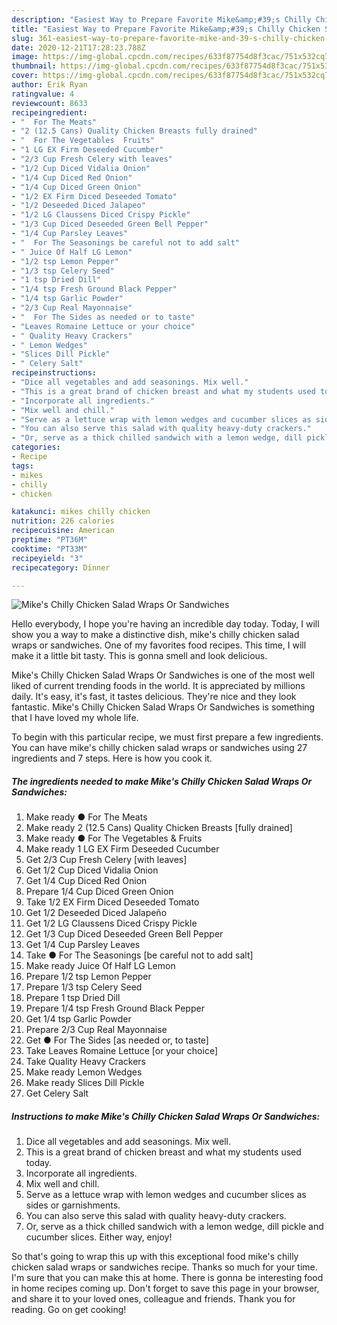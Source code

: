 ```yaml
---
description: "Easiest Way to Prepare Favorite Mike&amp;#39;s Chilly Chicken Salad Wraps Or Sandwiches"
title: "Easiest Way to Prepare Favorite Mike&amp;#39;s Chilly Chicken Salad Wraps Or Sandwiches"
slug: 361-easiest-way-to-prepare-favorite-mike-and-39-s-chilly-chicken-salad-wraps-or-sandwiches
date: 2020-12-21T17:28:23.788Z
image: https://img-global.cpcdn.com/recipes/633f87754d8f3cac/751x532cq70/mikes-chilly-chicken-salad-wraps-or-sandwiches-recipe-main-photo.jpg
thumbnail: https://img-global.cpcdn.com/recipes/633f87754d8f3cac/751x532cq70/mikes-chilly-chicken-salad-wraps-or-sandwiches-recipe-main-photo.jpg
cover: https://img-global.cpcdn.com/recipes/633f87754d8f3cac/751x532cq70/mikes-chilly-chicken-salad-wraps-or-sandwiches-recipe-main-photo.jpg
author: Erik Ryan
ratingvalue: 4
reviewcount: 8633
recipeingredient:
- "  For The Meats"
- "2 (12.5 Cans) Quality Chicken Breasts fully drained"
- "  For The Vegetables  Fruits"
- "1 LG EX Firm Deseeded Cucumber"
- "2/3 Cup Fresh Celery with leaves"
- "1/2 Cup Diced Vidalia Onion"
- "1/4 Cup Diced Red Onion"
- "1/4 Cup Diced Green Onion"
- "1/2 EX Firm Diced Deseeded Tomato"
- "1/2 Deseeded Diced Jalapeo"
- "1/2 LG Claussens Diced Crispy Pickle"
- "1/3 Cup Diced Deseeded Green Bell Pepper"
- "1/4 Cup Parsley Leaves"
- "  For The Seasonings be careful not to add salt"
- " Juice Of Half LG Lemon"
- "1/2 tsp Lemon Pepper"
- "1/3 tsp Celery Seed"
- "1 tsp Dried Dill"
- "1/4 tsp Fresh Ground Black Pepper"
- "1/4 tsp Garlic Powder"
- "2/3 Cup Real Mayonnaise"
- "  For The Sides as needed or to taste"
- "Leaves Romaine Lettuce or your choice"
- " Quality Heavy Crackers"
- " Lemon Wedges"
- "Slices Dill Pickle"
- " Celery Salt"
recipeinstructions:
- "Dice all vegetables and add seasonings. Mix well."
- "This is a great brand of chicken breast and what my students used today."
- "Incorporate all ingredients."
- "Mix well and chill."
- "Serve as a lettuce wrap with lemon wedges and cucumber slices as sides or garnishments."
- "You can also serve this salad with quality heavy-duty crackers."
- "Or, serve as a thick chilled sandwich with a lemon wedge, dill pickle and cucumber slices. Either way, enjoy!"
categories:
- Recipe
tags:
- mikes
- chilly
- chicken

katakunci: mikes chilly chicken 
nutrition: 226 calories
recipecuisine: American
preptime: "PT36M"
cooktime: "PT33M"
recipeyield: "3"
recipecategory: Dinner

---
```



![Mike&#39;s Chilly Chicken Salad Wraps Or Sandwiches](https://img-global.cpcdn.com/recipes/633f87754d8f3cac/751x532cq70/mikes-chilly-chicken-salad-wraps-or-sandwiches-recipe-main-photo.jpg)

Hello everybody, I hope you're having an incredible day today. Today, I will show you a way to make a distinctive dish, mike&#39;s chilly chicken salad wraps or sandwiches. One of my favorites food recipes. This time, I will make it a little bit tasty. This is gonna smell and look delicious.



Mike&#39;s Chilly Chicken Salad Wraps Or Sandwiches is one of the most well liked of current trending foods in the world. It is appreciated by millions daily. It's easy, it's fast, it tastes delicious. They're nice and they look fantastic. Mike&#39;s Chilly Chicken Salad Wraps Or Sandwiches is something that I have loved my whole life.


To begin with this particular recipe, we must first prepare a few ingredients. You can have mike&#39;s chilly chicken salad wraps or sandwiches using 27 ingredients and 7 steps. Here is how you cook it.

<!--inarticleads1-->

##### The ingredients needed to make Mike&#39;s Chilly Chicken Salad Wraps Or Sandwiches:

1. Make ready  ● For The Meats
1. Make ready 2 (12.5 Cans) Quality Chicken Breasts [fully drained]
1. Make ready  ● For The Vegetables &amp; Fruits
1. Make ready 1 LG EX Firm Deseeded Cucumber
1. Get 2/3 Cup Fresh Celery [with leaves]
1. Get 1/2 Cup Diced Vidalia Onion
1. Get 1/4 Cup Diced Red Onion
1. Prepare 1/4 Cup Diced Green Onion
1. Take 1/2 EX Firm Diced Deseeded Tomato
1. Get 1/2 Deseeded Diced Jalapeño
1. Get 1/2 LG Claussens Diced Crispy Pickle
1. Get 1/3 Cup Diced Deseeded Green Bell Pepper
1. Get 1/4 Cup Parsley Leaves
1. Take  ● For The Seasonings [be careful not to add salt]
1. Make ready  Juice Of Half LG Lemon
1. Prepare 1/2 tsp Lemon Pepper
1. Prepare 1/3 tsp Celery Seed
1. Prepare 1 tsp Dried Dill
1. Prepare 1/4 tsp Fresh Ground Black Pepper
1. Get 1/4 tsp Garlic Powder
1. Prepare 2/3 Cup Real Mayonnaise
1. Get  ● For The Sides [as needed or, to taste]
1. Take Leaves Romaine Lettuce [or your choice]
1. Take  Quality Heavy Crackers
1. Make ready  Lemon Wedges
1. Make ready Slices Dill Pickle
1. Get  Celery Salt




<!--inarticleads2-->

##### Instructions to make Mike&#39;s Chilly Chicken Salad Wraps Or Sandwiches:

1. Dice all vegetables and add seasonings. Mix well.
1. This is a great brand of chicken breast and what my students used today.
1. Incorporate all ingredients.
1. Mix well and chill.
1. Serve as a lettuce wrap with lemon wedges and cucumber slices as sides or garnishments.
1. You can also serve this salad with quality heavy-duty crackers.
1. Or, serve as a thick chilled sandwich with a lemon wedge, dill pickle and cucumber slices. Either way, enjoy!




So that's going to wrap this up with this exceptional food mike&#39;s chilly chicken salad wraps or sandwiches recipe. Thanks so much for your time. I'm sure that you can make this at home. There is gonna be interesting food in home recipes coming up. Don't forget to save this page in your browser, and share it to your loved ones, colleague and friends. Thank you for reading. Go on get cooking!
